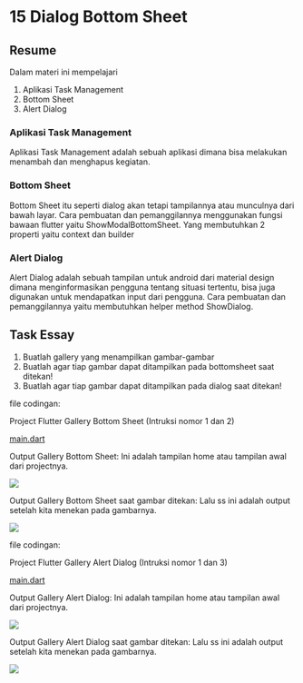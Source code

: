 # 15 Dialog Bottom Sheet

## Resume
Dalam materi ini mempelajari
1. Aplikasi Task Management
2. Bottom Sheet
3. Alert Dialog


### Aplikasi Task Management
Aplikasi Task Management adalah sebuah aplikasi dimana bisa melakukan menambah dan menghapus kegiatan.

### Bottom Sheet
Bottom Sheet itu seperti dialog akan tetapi tampilannya atau munculnya dari bawah layar. Cara pembuatan dan pemanggilannya menggunakan fungsi bawaan flutter yaitu ShowModalBottomSheet. Yang membutuhkan 2 properti yaitu context dan builder

### Alert Dialog
Alert Dialog adalah sebuah tampilan untuk android dari material design dimana menginformasikan pengguna tentang situasi tertentu, bisa juga digunakan untuk mendapatkan input dari pengguna. Cara pembuatan dan pemanggilannya yaitu membutuhkan helper method ShowDialog.


## Task Essay
1. Buatlah gallery yang menampilkan gambar-gambar
2. Buatlah agar tiap gambar dapat ditampilkan pada bottomsheet saat ditekan!
3. Buatlah agar tiap gambar dapat ditampilkan pada dialog saat ditekan!

file codingan:

Project Flutter Gallery Bottom Sheet (Intruksi nomor 1 dan 2)


[main.dart](https://github.com/fraihan-dw/flutter_muhammad-raihan-firdaus/blob/main/15_Dialog%20Bottom%20Sheet/Praktikum/flutter_bsheet/lib/main.dart)


Output Gallery Bottom Sheet:
Ini adalah tampilan home atau tampilan awal dari projectnya.


![](https://github.com/fraihan-dw/flutter_muhammad-raihan-firdaus/blob/main/15_Dialog%20Bottom%20Sheet/Screenshot/flutter_bsheet_home.png?raw=true)


Output Gallery Bottom Sheet saat gambar ditekan:
Lalu ss ini adalah output setelah kita menekan pada gambarnya.


![](https://github.com/fraihan-dw/flutter_muhammad-raihan-firdaus/blob/main/15_Dialog%20Bottom%20Sheet/Screenshot/flutter_bottom_sheet.png?raw=true)



file codingan:

Project Flutter Gallery Alert Dialog (Intruksi nomor 1 dan 3)


[main.dart](https://github.com/fraihan-dw/flutter_muhammad-raihan-firdaus/blob/main/15_Dialog%20Bottom%20Sheet/Praktikum/flutter_adialog/lib/main.dart)



Output Gallery Alert Dialog:
Ini adalah tampilan home atau tampilan awal dari projectnya.


![](https://github.com/fraihan-dw/flutter_muhammad-raihan-firdaus/blob/main/15_Dialog%20Bottom%20Sheet/Screenshot/flutter_alert_home.png?raw=true)


Output Gallery Alert Dialog saat gambar ditekan:
Lalu ss ini adalah output setelah kita menekan pada gambarnya.


![](https://github.com/fraihan-dw/flutter_muhammad-raihan-firdaus/blob/main/15_Dialog%20Bottom%20Sheet/Screenshot/flutter_alert_dialog.png?raw=true)